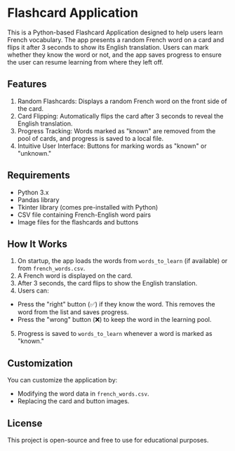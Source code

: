 # Flashcard Application

This is a Python-based Flashcard Application designed to help users learn French vocabulary. The app presents a random French word on a card and flips it after 3 seconds to show its English translation. Users can mark whether they know the word or not, and the app saves progress to ensure the user can resume learning from where they left off.

## Features
1. Random Flashcards: Displays a random French word on the front side of the card.
2. Card Flipping: Automatically flips the card after 3 seconds to reveal the English translation.
3. Progress Tracking: Words marked as "known" are removed from the pool of cards, and progress is saved to a local file.
4. Intuitive User Interface: Buttons for marking words as "known" or "unknown."

## Requirements
- Python 3.x
- Pandas library
- Tkinter library (comes pre-installed with Python)
- CSV file containing French-English word pairs
- Image files for the flashcards and buttons

## How It Works
1. On startup, the app loads the words from `words_to_learn` (if available) or from `french_words.csv`.
2. A French word is displayed on the card.
3. After 3 seconds, the card flips to show the English translation.
4. Users can:
- Press the "right" button (✅) if they know the word. This removes the word from the list and saves progress.
- Press the "wrong" button (❌) to keep the word in the learning pool.
5. Progress is saved to `words_to_learn` whenever a word is marked as "known."

## Customization
You can customize the application by:
- Modifying the word data in `french_words.csv`.
- Replacing the card and button images.

## License
This project is open-source and free to use for educational purposes.


